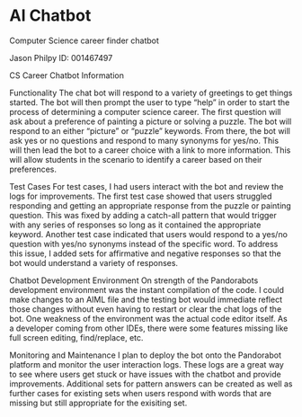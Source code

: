 # AI Chatbot
Computer Science career finder chatbot

Jason Philpy
ID: 001467497

CS Career Chatbot Information


Functionality
The chat bot will respond to a variety of greetings to get things started. The bot will then prompt the user to type “help” in order to start the process of determining a computer science career. The first question will ask about a preference of painting a picture or solving a puzzle. The bot will respond to an either “picture” or “puzzle” keywords.  From there, the bot will ask yes or no questions and respond to many synonyms for yes/no. This will then lead the bot to a career choice with a link to more information. This will allow students in the scenario to identify a career based on their preferences.

Test Cases
For test cases, I had users interact with the bot and review the logs for improvements.  The first test case showed that users struggled responding and getting an appropriate response from the puzzle or painting question.  This was fixed by adding a catch-all pattern that would trigger with any series of responses so long as it contained the appropriate keyword. Another test case indicated that users would respond to a yes/no question with yes/no synonyms instead of the specific word. To address this issue, I added sets for affirmative and negative responses so that the bot would understand a variety of responses.

Chatbot Development Environment
On strength of the Pandorabots development environment was the instant compilation of the code.  I could make changes to an AIML file and the testing bot would immediate reflect those changes without even having to restart or clear the chat logs of the bot. One weakness of the environment was the actual code editor itself. As a developer coming from other IDEs, there were some features missing like full screen editing, find/replace, etc.

Monitoring and Maintenance
I plan to deploy the bot onto the Pandorabot platform and monitor the user interaction logs. These logs are a great way to see where users get stuck or have issues with the chatbot and provide improvements.  Additional sets for pattern answers can be created as well as further cases for existing sets when users respond with words that are missing but still appropriate for the exisiting set.
